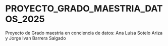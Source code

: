 # PROYECTO_GRADO_MAESTRIA_DATOS_2025
Proyecto de Grado maestría en conciencia de datos: Ana Luisa Sotelo Ariza y Jorge Ivan Barrera Salgado
